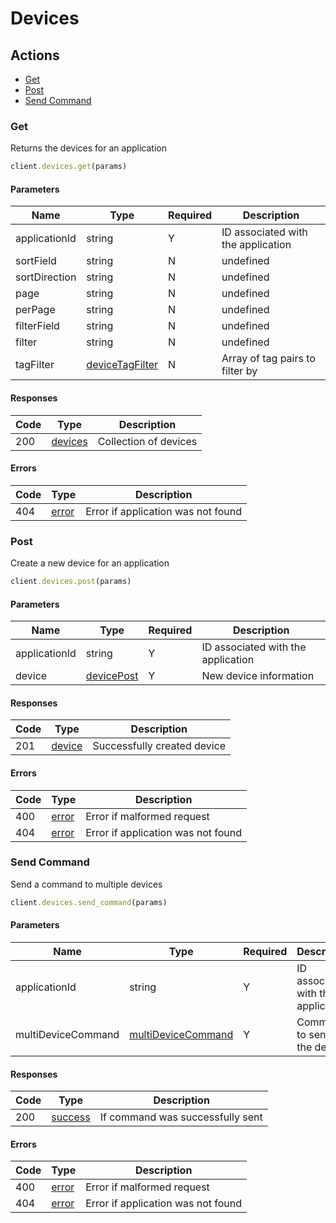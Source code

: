 # Devices

## Actions

*   [Get](#get)
*   [Post](#post)
*   [Send Command](#send-command)

### Get

Returns the devices for an application

```ruby
client.devices.get(params)
```

#### Parameters

| Name | Type | Required | Description |
| ---- | ---- | -------- | ----------- |
| applicationId | string | Y | ID associated with the application |
| sortField | string | N | undefined |
| sortDirection | string | N | undefined |
| page | string | N | undefined |
| perPage | string | N | undefined |
| filterField | string | N | undefined |
| filter | string | N | undefined |
| tagFilter | [deviceTagFilter](_schemas.md#devicetagfilter) | N | Array of tag pairs to filter by |

#### Responses

| Code | Type | Description |
| ---- | ---- | ----------- |
| 200 | [devices](_schemas.md#devices) | Collection of devices |

#### Errors

| Code | Type | Description |
| ---- | ---- | ----------- |
| 404 | [error](_schemas.md#error) | Error if application was not found |

### Post

Create a new device for an application

```ruby
client.devices.post(params)
```

#### Parameters

| Name | Type | Required | Description |
| ---- | ---- | -------- | ----------- |
| applicationId | string | Y | ID associated with the application |
| device | [devicePost](_schemas.md#devicepost) | Y | New device information |

#### Responses

| Code | Type | Description |
| ---- | ---- | ----------- |
| 201 | [device](_schemas.md#device) | Successfully created device |

#### Errors

| Code | Type | Description |
| ---- | ---- | ----------- |
| 400 | [error](_schemas.md#error) | Error if malformed request |
| 404 | [error](_schemas.md#error) | Error if application was not found |

### Send Command

Send a command to multiple devices

```ruby
client.devices.send_command(params)
```

#### Parameters

| Name | Type | Required | Description |
| ---- | ---- | -------- | ----------- |
| applicationId | string | Y | ID associated with the application |
| multiDeviceCommand | [multiDeviceCommand](_schemas.md#multidevicecommand) | Y | Command to send to the device |

#### Responses

| Code | Type | Description |
| ---- | ---- | ----------- |
| 200 | [success](_schemas.md#success) | If command was successfully sent |

#### Errors

| Code | Type | Description |
| ---- | ---- | ----------- |
| 400 | [error](_schemas.md#error) | Error if malformed request |
| 404 | [error](_schemas.md#error) | Error if application was not found |
